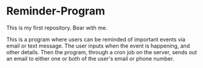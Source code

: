 Reminder-Program
================

This is my first repository. Bear with me.

This is a program where users can be reminded of important events via email or text message. The user inputs when the event is happening, and other details. Then the program, through a cron job on the server, sends out an email to either one or both of the user's email or phone number.
